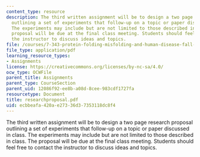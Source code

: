 ```yaml
---
content_type: resource
description: The third written assignment will be to design a two page research proposal
  outlining a set of experiments that follow-up on a topic or paper discussed in class.
  The experiments may include but are not limited to those described in class. The
  proposal will be due at the final class meeting. Students should feel free to contact
  the instructor to discuss ideas and topics.
file: /courses/7-343-protein-folding-misfolding-and-human-disease-fall-2004/ecbbeafa420ae27336d37353118dc8f4_researchproposal.pdf
file_type: application/pdf
learning_resource_types:
- Assignments
license: https://creativecommons.org/licenses/by-nc-sa/4.0/
ocw_type: OCWFile
parent_title: Assignments
parent_type: CourseSection
parent_uid: 12086f92-ee8b-a08d-8cee-983cdf1727fa
resourcetype: Document
title: researchproposal.pdf
uid: ecbbeafa-420a-e273-36d3-7353118dc8f4
---
```

The third written assignment will be to design a two page research proposal outlining a set of experiments that follow-up on a topic or paper discussed in class. The experiments may include but are not limited to those described in class. The proposal will be due at the final class meeting. Students should feel free to contact the instructor to discuss ideas and topics.